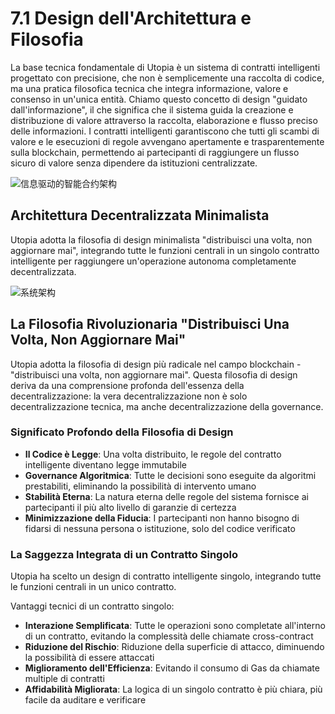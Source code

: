 # 7.1 Design dell'Architettura e Filosofia

La base tecnica fondamentale di Utopia è un sistema di contratti intelligenti progettato con precisione, che non è semplicemente una raccolta di codice, ma una pratica filosofica tecnica che integra informazione, valore e consenso in un'unica entità. Chiamo questo concetto di design "guidato dall'informazione", il che significa che il sistema guida la creazione e distribuzione di valore attraverso la raccolta, elaborazione e flusso preciso delle informazioni. I contratti intelligenti garantiscono che tutti gli scambi di valore e le esecuzioni di regole avvengano apertamente e trasparentemente sulla blockchain, permettendo ai partecipanti di raggiungere un flusso sicuro di valore senza dipendere da istituzioni centralizzate.

![信息驱动的智能合约架构](/images/图23.svg)

## Architettura Decentralizzata Minimalista

Utopia adotta la filosofia di design minimalista "distribuisci una volta, non aggiornare mai", integrando tutte le funzioni centrali in un singolo contratto intelligente per raggiungere un'operazione autonoma completamente decentralizzata.

![系统架构](/images/图24.png)

## La Filosofia Rivoluzionaria "Distribuisci Una Volta, Non Aggiornare Mai"

Utopia adotta la filosofia di design più radicale nel campo blockchain - "distribuisci una volta, non aggiornare mai". Questa filosofia di design deriva da una comprensione profonda dell'essenza della decentralizzazione: la vera decentralizzazione non è solo decentralizzazione tecnica, ma anche decentralizzazione della governance.

### Significato Profondo della Filosofia di Design

- **Il Codice è Legge**: Una volta distribuito, le regole del contratto intelligente diventano legge immutabile
- **Governance Algoritmica**: Tutte le decisioni sono eseguite da algoritmi prestabiliti, eliminando la possibilità di intervento umano
- **Stabilità Eterna**: La natura eterna delle regole del sistema fornisce ai partecipanti il più alto livello di garanzie di certezza
- **Minimizzazione della Fiducia**: I partecipanti non hanno bisogno di fidarsi di nessuna persona o istituzione, solo del codice verificato

### La Saggezza Integrata di un Contratto Singolo

Utopia ha scelto un design di contratto intelligente singolo, integrando tutte le funzioni centrali in un unico contratto.

Vantaggi tecnici di un contratto singolo:
- **Interazione Semplificata**: Tutte le operazioni sono completate all'interno di un contratto, evitando la complessità delle chiamate cross-contract
- **Riduzione del Rischio**: Riduzione della superficie di attacco, diminuendo la possibilità di essere attaccati
- **Miglioramento dell'Efficienza**: Evitando il consumo di Gas da chiamate multiple di contratti
- **Affidabilità Migliorata**: La logica di un singolo contratto è più chiara, più facile da auditare e verificare